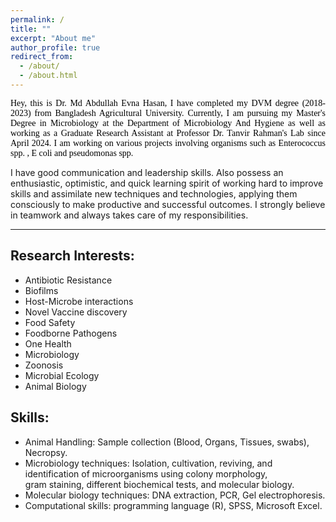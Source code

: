 ```yaml
---
permalink: /
title: ""
excerpt: "About me"
author_profile: true
redirect_from:
  - /about/
  - /about.html
---
```


<p style="text-align:justify; color:black; font-family:Georgia">
  Hey, this is Dr. Md Abdullah Evna Hasan, I have completed my DVM degree (2018-2023) from Bangladesh Agricultural University. Currently, I am pursuing my Master's Degree in Microbiology at the Department of Microbiology And Hygiene as well as working as a Graduate Research Assistant at Professor Dr. Tanvir Rahman's Lab since April 2024. I am working on various projects involving organisms such as Enterococcus spp. , E coli and pseudomonas spp. 
<br>
  
  I have good communication and leadership skills. Also possess an enthusiastic, optimistic, and quick learning spirit of working hard to improve skills and assimilate new techniques and technologies, applying them consciously to make productive and successful outcomes. I strongly believe in teamwork and always takes care of my responsibilities. 
<br>
</p>

---
## Research Interests:
- Antibiotic Resistance
- Biofilms
- Host-Microbe interactions
- Novel Vaccine discovery
- Food Safety
- Foodborne Pathogens
- One Health
- Microbiology
- Zoonosis
- Microbial Ecology
- Animal Biology

## Skills:
- Animal Handling: Sample collection (Blood, Organs, Tissues, swabs), Necropsy.
- Microbiology techniques: Isolation, cultivation, reviving, and identification of microorganisms using colony morphology,   
  gram staining, different biochemical tests, and molecular biology.
- Molecular biology techniques: DNA extraction, PCR, Gel electrophoresis.
- Computational skills: programming language (R), SPSS, Microsoft Excel.

